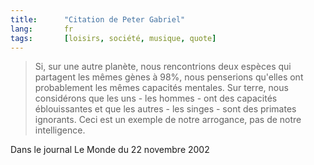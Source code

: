 ```yaml
---
title:      "Citation de Peter Gabriel"
lang:       fr
tags:       [loisirs, société, musique, quote]
---
```



> Si, sur une autre planète, nous rencontrions deux espèces qui partagent les mêmes gènes à 98%, nous penserions qu'elles ont probablement les mêmes capacités mentales. Sur terre, nous considérons que les uns - les hommes - ont des capacités éblouissantes et que les autres - les singes - sont des primates ignorants. Ceci est un exemple de notre arrogance, pas de notre intelligence.


Dans le journal Le Monde du 22 novembre 2002
